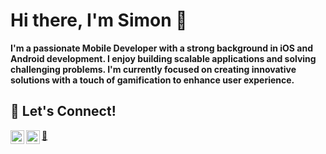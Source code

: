 <h1>Hi there, I'm Simon 👋</h1>
<b>I'm a passionate Mobile Developer with a strong background in iOS and Android development. I enjoy building scalable applications and solving challenging problems. I'm currently focused on creating innovative solutions with a touch of gamification to enhance user experience.</b>
  
<h2>🔗 Let's Connect!</h2>
<a href="https://www.linkedin.com/in/simon-chan-740422185/" target="_blank">
  <img align="left" alt="LinkedIn" width="22px" src="https://cdn.jsdelivr.net/npm/simple-icons@v3/icons/linkedin.svg" />
</a>
<a href="https://sites.google.com/view/sheungkit-portfolio/home" target="_blank">
  🔗
</a>
<a href="mailto:chansk3693@gmail.com" target="_blank">
  <img align="left" alt="Email" width="22px" src="https://cdn.jsdelivr.net/npm/simple-icons@v3/icons/google.svg" />
</a>
